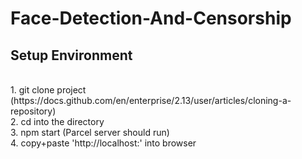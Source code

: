 # Face-Detection-And-Censorship

<h2>Setup Environment</h2> <br />
  1. git clone project (https://docs.github.com/en/enterprise/2.13/user/articles/cloning-a-repository)<br />
  2. cd into the directory<br />
  3. npm start (Parcel server should run)<br />
  4. copy+paste 'http://localhost:' into browser<br />

